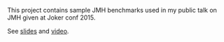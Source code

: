 This project contains sample JMH benchmarks used in my public talk on JMH given at Joker conf 2015.

See [slides](https://speakerdeck.com/vyazelenko/using-jmh-in-a-real-world-project) and [video](https://www.youtube.com/watch?v=W-8ztoH7Ku4&list=PLVe-2wcL84b8x3krxqsYHwlmfb4kb8A4n&index=20).
